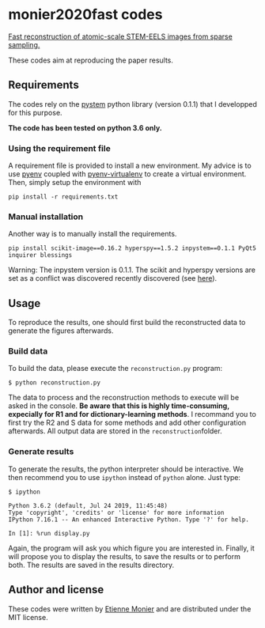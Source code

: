 # monier2020fast codes

[Fast reconstruction of atomic-scale STEM-EELS images from sparse sampling.](https://www.sciencedirect.com/science/article/abs/pii/S0304399119302499?via%3Dihub)

These codes aim at reproducing the paper results.

## Requirements

The codes rely on the [pystem](https://github.com/etienne-monier/inpystem) python library (version 0.1.1) that I developped for this purpose.

**The code has been tested on python 3.6 only.**

### Using the requirement file

A requirement file is provided to install a new environment. My advice is to use [pyenv](https://github.com/pyenv/pyenv) coupled with [pyenv-virtualenv](https://github.com/pyenv/pyenv-virtualenv) to create a virtual environment. Then, simply setup the environment with

```
pip install -r requirements.txt
``` 

### Manual installation

Another way is to manually install the requirements.

```
pip install scikit-image==0.16.2 hyperspy==1.5.2 inpystem==0.1.1 PyQt5 inquirer blessings
``` 

Warning: The inpystem version is 0.1.1. The scikit and hyperspy versions are set as a conflict was discovered recently discovered (see [here](https://github.com/hyperspy/hyperspy/issues/2402)).


## Usage

To reproduce the results, one should first build the reconstructed data to generate the figures afterwards.

### Build data

To build the data, please execute the `reconstruction.py` program:

```
$ python reconstruction.py
```

The data to process and the reconstruction methods to execute will be asked in the console. **Be aware that this is highly time-consuming, expecially for R1 and for dictionary-learning methods**. I recommand you to first try the R2 and S data for some methods and add other configuration afterwards. All output data are stored in the `reconstruction`folder.

### Generate results

To generate the results, the python interpreter should be interactive. We then recommend you to use `ipython` instead of `python` alone. Just type:

```
$ ipython 

Python 3.6.2 (default, Jul 24 2019, 11:45:48) 
Type 'copyright', 'credits' or 'license' for more information
IPython 7.16.1 -- An enhanced Interactive Python. Type '?' for help.

In [1]: %run display.py
```

Again, the program will ask you which figure you are interested in. Finally, it will propose you to display the results, to save the results or to perform both. The results are saved in the results directory.

## Author and license

These codes were written by [Etienne Monier](http://monier.perso.enseeiht.fr/) and are distributed under the MIT license.